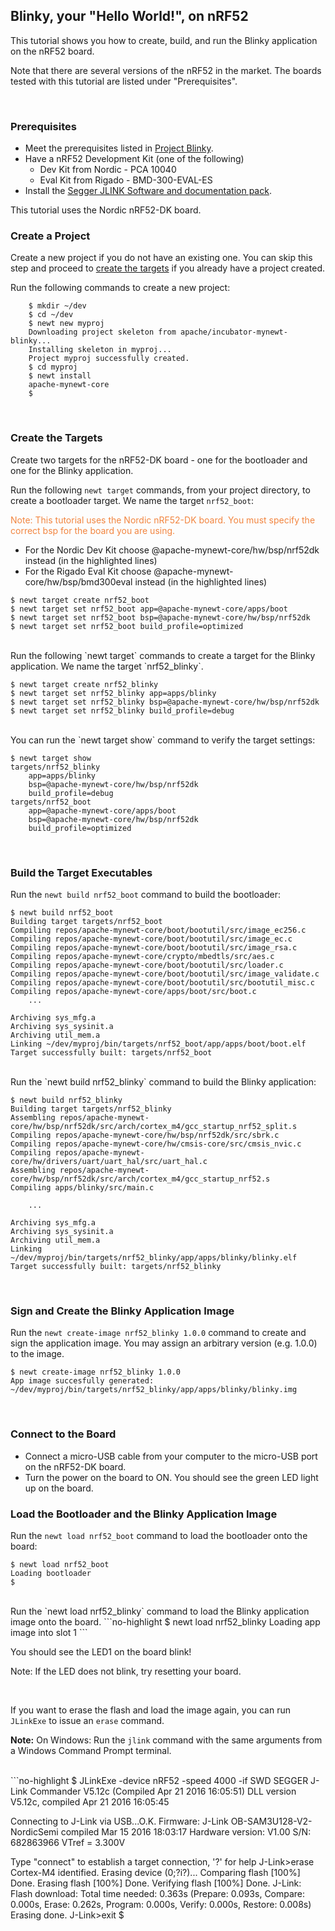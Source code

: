 ## Blinky, your "Hello World!", on nRF52
This tutorial shows you how to create, build, and run the Blinky application on the nRF52 board.
<br>

Note that there are several versions of the nRF52 in the market. The boards tested with this tutorial are listed under "Prerequisites".

<br>

### Prerequisites

* Meet the prerequisites listed in [Project Blinky](/os/tutorials/blinky.md).
* Have a nRF52 Development Kit (one of the following)
    * Dev Kit from Nordic - PCA 10040
    * Eval Kit from Rigado - BMD-300-EVAL-ES
* Install the [Segger JLINK Software and documentation pack](https://www.segger.com/jlink-software.html).

This tutorial uses the Nordic nRF52-DK board.

### Create a Project  
Create a new project if you do not have an existing one.  You can skip this step and proceed to [create the targets](#create_targets) if you already have a project created.  

Run the following commands to create a new project:

```no-highlight
    $ mkdir ~/dev
    $ cd ~/dev
    $ newt new myproj
    Downloading project skeleton from apache/incubator-mynewt-blinky...
    Installing skeleton in myproj...
    Project myproj successfully created.
    $ cd myproj
    $ newt install
    apache-mynewt-core
    $
``` 

<br>

### <a name="create_targets"></a>Create the Targets

Create two targets for the nRF52-DK board - one for the bootloader and one for the Blinky application.

Run the following `newt target` commands, from your project directory, to create a bootloader target. We name the target `nrf52_boot`:

<font color="#F2853F">
Note: This tutorial uses the Nordic nRF52-DK board.  You must specify the correct bsp for the board you are using. </font> 

* For the Nordic Dev Kit choose @apache-mynewt-core/hw/bsp/nrf52dk instead (in the highlighted lines)
* For the Rigado Eval Kit choose @apache-mynewt-core/hw/bsp/bmd300eval instead (in the highlighted lines)

```hl_lines="3"
$ newt target create nrf52_boot
$ newt target set nrf52_boot app=@apache-mynewt-core/apps/boot
$ newt target set nrf52_boot bsp=@apache-mynewt-core/hw/bsp/nrf52dk
$ newt target set nrf52_boot build_profile=optimized
```

<br>
Run the following `newt target` commands to create a target for the Blinky application. We name the target `nrf52_blinky`.

```hl_lines="3" 
$ newt target create nrf52_blinky
$ newt target set nrf52_blinky app=apps/blinky
$ newt target set nrf52_blinky bsp=@apache-mynewt-core/hw/bsp/nrf52dk
$ newt target set nrf52_blinky build_profile=debug
```
<br>
You can run the `newt target show` command to verify the target settings:

```no-highlight
$ newt target show 
targets/nrf52_blinky
    app=apps/blinky
    bsp=@apache-mynewt-core/hw/bsp/nrf52dk
    build_profile=debug
targets/nrf52_boot
    app=@apache-mynewt-core/apps/boot
    bsp=@apache-mynewt-core/hw/bsp/nrf52dk
    build_profile=optimized
```
<br>

### Build the Target Executables 

Run the `newt build nrf52_boot` command to build the bootloader:

```no-highlight
$ newt build nrf52_boot
Building target targets/nrf52_boot
Compiling repos/apache-mynewt-core/boot/bootutil/src/image_ec256.c
Compiling repos/apache-mynewt-core/boot/bootutil/src/image_ec.c
Compiling repos/apache-mynewt-core/boot/bootutil/src/image_rsa.c
Compiling repos/apache-mynewt-core/crypto/mbedtls/src/aes.c
Compiling repos/apache-mynewt-core/boot/bootutil/src/loader.c
Compiling repos/apache-mynewt-core/boot/bootutil/src/image_validate.c
Compiling repos/apache-mynewt-core/boot/bootutil/src/bootutil_misc.c
Compiling repos/apache-mynewt-core/apps/boot/src/boot.c
    ...

Archiving sys_mfg.a
Archiving sys_sysinit.a
Archiving util_mem.a
Linking ~/dev/myproj/bin/targets/nrf52_boot/app/apps/boot/boot.elf
Target successfully built: targets/nrf52_boot
```

<br>
Run the `newt build nrf52_blinky` command to build the Blinky application:

```no-highlight
$ newt build nrf52_blinky
Building target targets/nrf52_blinky
Assembling repos/apache-mynewt-core/hw/bsp/nrf52dk/src/arch/cortex_m4/gcc_startup_nrf52_split.s
Compiling repos/apache-mynewt-core/hw/bsp/nrf52dk/src/sbrk.c
Compiling repos/apache-mynewt-core/hw/cmsis-core/src/cmsis_nvic.c
Compiling repos/apache-mynewt-core/hw/drivers/uart/uart_hal/src/uart_hal.c
Assembling repos/apache-mynewt-core/hw/bsp/nrf52dk/src/arch/cortex_m4/gcc_startup_nrf52.s
Compiling apps/blinky/src/main.c

    ...

Archiving sys_mfg.a
Archiving sys_sysinit.a
Archiving util_mem.a
Linking ~/dev/myproj/bin/targets/nrf52_blinky/app/apps/blinky/blinky.elf
Target successfully built: targets/nrf52_blinky
```

<br>

### Sign and Create the Blinky Application Image 

Run the `newt create-image nrf52_blinky 1.0.0` command to create and sign the application image. You may assign an arbitrary version (e.g. 1.0.0) to the image.

```no-highlight
$ newt create-image nrf52_blinky 1.0.0
App image succesfully generated: ~/dev/myproj/bin/targets/nrf52_blinky/app/apps/blinky/blinky.img
```

<br>

### Connect to the Board

* Connect a micro-USB cable from your computer to the micro-USB port on the nRF52-DK board.
* Turn the power on the board to ON. You should see the green LED light up on the board.
        
### Load the Bootloader and the Blinky Application Image

Run the `newt load nrf52_boot` command to load the bootloader onto the board: 

```no-highlight
$ newt load nrf52_boot
Loading bootloader
$
```
<br>
Run the `newt load nrf52_blinky` command to load the Blinky application image onto the board.
```no-highlight
$ newt load nrf52_blinky
Loading app image into slot 1
```

You should see the LED1 on the board blink!

Note: If the LED does not blink, try resetting your board.

<br>

If you want to erase the flash and load the image again, you can run `JLinkExe` to issue an `erase` command.

**Note:** On Windows: Run the `jlink` command with the same arguments from a Windows Command Prompt terminal.

<br>
```no-highlight
$ JLinkExe -device nRF52 -speed 4000 -if SWD
SEGGER J-Link Commander V5.12c (Compiled Apr 21 2016 16:05:51)
DLL version V5.12c, compiled Apr 21 2016 16:05:45

Connecting to J-Link via USB...O.K.
Firmware: J-Link OB-SAM3U128-V2-NordicSemi compiled Mar 15 2016 18:03:17
Hardware version: V1.00
S/N: 682863966
VTref = 3.300V


Type "connect" to establish a target connection, '?' for help
J-Link>erase
Cortex-M4 identified.
Erasing device (0;?i?)...
Comparing flash   [100%] Done.
Erasing flash     [100%] Done.
Verifying flash   [100%] Done.
J-Link: Flash download: Total time needed: 0.363s (Prepare: 0.093s, Compare: 0.000s, Erase: 0.262s, Program: 0.000s, Verify: 0.000s, Restore: 0.008s)
Erasing done.
J-Link>exit
$
```
